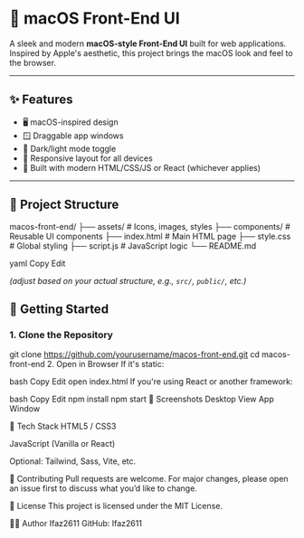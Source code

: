# 🍎 macOS Front-End UI

A sleek and modern **macOS-style Front-End UI** built for web applications. Inspired by Apple's aesthetic, this project brings the macOS look and feel to the browser.



---

## ✨ Features

- 🖥️ macOS-inspired design
- 🪟 Draggable app windows
- 🌙 Dark/light mode toggle
- 🧩 Responsive layout for all devices
- 🎨 Built with modern HTML/CSS/JS or React (whichever applies)

---

## 📂 Project Structure

macos-front-end/
├── assets/ # Icons, images, styles
├── components/ # Reusable UI components
├── index.html # Main HTML page
├── style.css # Global styling
├── script.js # JavaScript logic
└── README.md

yaml
Copy
Edit

*(adjust based on your actual structure, e.g., `src/`, `public/`, etc.)*



## 🚀 Getting Started

### 1. Clone the Repository


git clone https://github.com/yourusername/macos-front-end.git
cd macos-front-end
2. Open in Browser
If it's static:

bash
Copy
Edit
open index.html
If you're using React or another framework:

bash
Copy
Edit
npm install
npm start
📸 Screenshots
Desktop View	App Window

🔧 Tech Stack
HTML5 / CSS3

JavaScript (Vanilla or React)

Optional: Tailwind, Sass, Vite, etc.

🙌 Contributing
Pull requests are welcome. For major changes, please open an issue first to discuss what you’d like to change.

📄 License
This project is licensed under the MIT License.

👨‍💻 Author
Ifaz2611
GitHub: Ifaz2611
